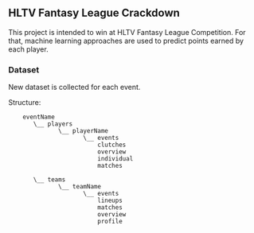 ## HLTV Fantasy League Crackdown

This project is intended to win at
HLTV Fantasy League Competition. For that,
machine learning approaches are used to
predict points earned by each player.

### Dataset

New dataset is collected for each event.

Structure:
```
    eventName
       \__ players
              \__ playerName
                     \__ events
                         clutches
                         overview
                         individual
                         matches
            
       \__ teams
              \__ teamName
                     \__ events
                         lineups
                         matches
                         overview
                         profile
```